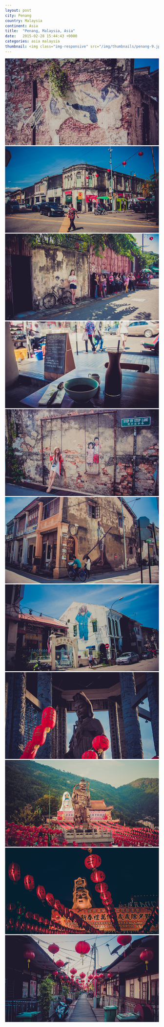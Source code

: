 ```yaml
---
layout: post
city: Penang
country: Malaysia
continent: Asia
title:  "Penang, Malaysia, Asia"
date:   2015-02-28 15:44:43 +0000
categories: asia malaysia
thumbnail: <img class="img-responsive" src="/img/thumbnails/penang-9.jpg" alt="Penang Malaysia" />
---
```


<div class="img-container">
	<img class="img-responsive" src="/img/countries/malaysia/penang-1.jpg" alt="Penang, Malaysia, Asia"/>
	<img class="img-responsive" src="/img/countries/malaysia/penang-2.jpg" alt="Penang, Malaysia, Asia"/>
	<img class="img-responsive" src="/img/countries/malaysia/penang-3.jpg" alt="Penang, Malaysia, Asia"/>
	<img class="img-responsive" src="/img/countries/malaysia/penang-4.jpg" alt="Penang, Malaysia, Asia"/>
	<img class="img-responsive" src="/img/countries/malaysia/penang-5.jpg" alt="Penang, Malaysia, Asia"/>
	<img class="img-responsive" src="/img/countries/malaysia/penang-6.jpg" alt="Penang, Malaysia, Asia"/>
	<img class="img-responsive" src="/img/countries/malaysia/penang-7.jpg" alt="Penang, Malaysia, Asia"/>
	<img class="img-responsive" src="/img/countries/malaysia/penang-8.jpg" alt="Penang, Malaysia, Asia"/>
	<img class="img-responsive" src="/img/countries/malaysia/penang-9.jpg" alt="Penang, Malaysia, Asia"/>
	<img class="img-responsive" src="/img/countries/malaysia/penang-10.jpg" alt="Penang, Malaysia, Asia"/>
	<img class="img-responsive" src="/img/countries/malaysia/penang-11.jpg" alt="Penang, Malaysia, Asia"/>
</div>
